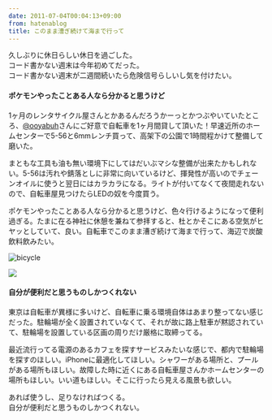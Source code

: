 ```yaml
---
date: 2011-07-04T00:04:13+09:00
from: hatenablog
title: このまま漕ぎ続けて海まで行って
---
```

久しぶりに休日らしい休日を過ごした。  
コード書かない週末は今年初めてだった。  
コード書かない週末が二週間続いたら危険信号らしいし気を付けたい。

#### ポケモンやったことある人なら分かると思うけど

1ヶ月のレンタサイクル屋さんとかあるんだろうかーっとかつぶやいていたところ、[@ooyabuh](http://twitter.com/ooyabuh)さんにご好意で自転車を1ヶ月間貸して頂いた！早速近所のホームセンターで5-56と6mmレンチ買って、高架下の公園で1時間程かけて整備して磨いた。

  

まともな工具も油も無い環境下にしてはだいぶマシな整備が出来たかもしれない。5-56は汚れや錆落としに非常に向いているけど、揮発性が高いのでチェーンオイルに使うと翌日にはカラカラになる。ライトが付いてなくて夜間走れないので、自転車屋見つけたらLEDの奴を今度買う。

  

ポケモンやったことある人なら分かると思うけど、色々行けるようになって便利過ぎる。たまに在る神社に休憩を兼ねて参拝すると、杜とかそこにある空気がヒヤッとしていて、良い。自転車でこのまま漕ぎ続けて海まで行って、海辺で炭酸飲料飲みたい。

  

![bicycle](http://farm7.static.flickr.com/6020/5896268054_e736a3b865_b.jpg)

  

![](http://farm7.static.flickr.com/6054/5895668191_b31cd1b7fb_b.jpg)

#### 自分が便利だと思うものしかつくれない

東京は自転車が異様に多いけど、自転車に乗る環境自体はあまり整ってない感じだった。駐輪場が全く設置されていなくて、それが故に路上駐車が黙認されていて、駐輪場を設置している区画の周りだけ厳格に取締ってる。

  

最近流行ってる電源のあるカフェを探すサービスみたいな感じで、都内で駐輪場を探すのほしい。iPhoneに最適化してほしい。シャワーがある場所と、プールがある場所もほしい。故障した時に近くにある自転車屋さんかホームセンターの場所もほしい。いい道もほしい。そこに行ったら見える風景も欲しい。

  

あれば使うし、足りなければつくる。  
自分が便利だと思うものしかつくれない。

